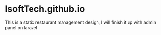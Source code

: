 # IsoftTech.github.io
This is a static restaurant management design, I will finish it up with admin panel on laravel
